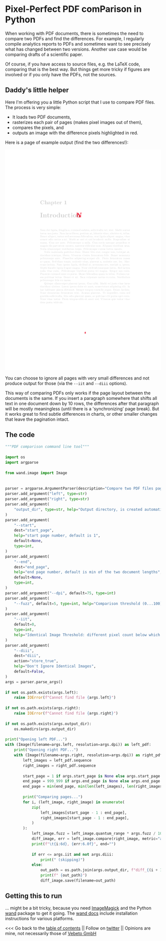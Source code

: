 # Pixel-Perfect PDF comParison in Python

When working with PDF documents, there is sometimes the need to compare two PDFs and find the differences.
For example, I regularly compile analytics reports to PDFs and sometimes want to see precisely what
has changed between two versions. Another use case would be comparing drafts of a scientific paper.

Of course, if you have access to source files, e.g. the LaTeX code, comparing that is the best way.
But things get more tricky if figures are involved or if you only have the PDFs, not the sources.


## Daddy's little helper
 
Here I'm offering you a little Python script that I use to compare PDF files.
The process is very simple:
* It loads two PDF documents,
* rasterizes each pair of pages (makes pixel images out of them),
* compares the pixels, and 
* outputs an image with the difference pixels highlighted in red.

Here is a page of example output (find the two differences!):

![example PDF diff](../images/diff_000001.png)

You can choose to ignore all pages with very small differences and not produce output for those
(via the ``--iit`` and ``--diii`` options).

This way of comparing PDFs only works if the page layout between the documents is the same. 
If you insert a paragraph somewhere that shifts all text in one document down by 10 rows, the differences after
that paragraph will be mostly meaningless (until there is a 'synchronizing' page break).
But it works great to find subtle differences in charts, or other smaller changes that leave the
pagination intact.


## The code

```python
"""PDF comparison command line tool"""

import os
import argparse

from wand.image import Image


parser = argparse.ArgumentParser(description="Compare two PDF files page by page.")
parser.add_argument("left", type=str)
parser.add_argument("right", type=str)
parser.add_argument(
    "output_dir", type=str, help="Output directory, is created automatically"
)
parser.add_argument(
    "--start",
    dest="start_page",
    help="start page number, default is 1",
    default=None,
    type=int,
)
parser.add_argument(
    "--end",
    dest="end_page",
    help="end page number, default is min of the two document lengths",
    default=None,
    type=int,
)
parser.add_argument("--dpi", default=75, type=int)
parser.add_argument(
    "--fuzz", default=5, type=int, help="Comparison threshold (0...100)"
)
parser.add_argument(
    "--iit",
    default=0,
    type=int,
    help="Identical Image Threshold: different pixel count below which images are considered identical",
)
parser.add_argument(
    "--diii",
    dest="diii",
    action="store_true",
    help="Don't Ignore Identical Images",
    default=False,
)
args = parser.parse_args()

if not os.path.exists(args.left):
    raise IOError(f"Cannot find file {args.left}")

if not os.path.exists(args.right):
    raise IOError(f"Cannot find file {args.right}")

if not os.path.exists(args.output_dir):
    os.makedirs(args.output_dir)

print("Opening left PDF...")
with (Image(filename=args.left, resolution=args.dpi)) as left_pdf:
    print("Opening right PDF...")
    with (Image(filename=args.right, resolution=args.dpi)) as right_pdf:
        left_images = left_pdf.sequence
        right_images = right_pdf.sequence

        start_page = 1 if args.start_page is None else args.start_page
        end_page = 999_999 if args.end_page is None else args.end_page
        end_page = min(end_page, min(len(left_images), len(right_images)))

        print("Comparing pages...")
        for i, (left_image, right_image) in enumerate(
            zip(
                left_images[start_page - 1 : end_page],
                right_images[start_page - 1 : end_page],
            )
        ):
            left_image.fuzz = left_image.quantum_range * args.fuzz / 100
            diff_image, err = left_image.compare(right_image, metric="absolute")
            print(f"\t{i:6d}, {err:6.0f}", end="")

            if err <= args.iit and not args.diii:
                print(" (skipping)")
            else:
                out_path = os.path.join(args.output_dir, f"diff_{(i + 1):06d}.png")
                print(f" {out_path}")
                diff_image.save(filename=out_path)

```


## Getting this to run

... might be a bit tricky, because you need [ImageMagick](https://imagemagick.org/index.php) and the Python
[wand](http://docs.wand-py.org) package to get it going.
The [wand docs](http://docs.wand-py.org) include installation instructions for various platforms.


<<< Go back to the [table of contents](../README.md) || Follow on [twitter](https://twitter.com/EberhardHansis) || Opinions are mine, not necessarily those of [Vebeto GmbH](https://www.vebeto.de)